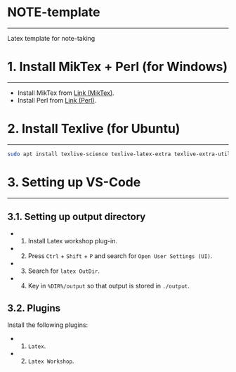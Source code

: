 # NOTE-template
---
Latex template for note-taking

# 1. Install MikTex + Perl (for Windows)
---
- Install MikTex from [Link (MikTex)](https://miktex.org/download).
- Install Perl from [Link (Perl)](https://strawberryperl.com/).

# 2. Install Texlive (for Ubuntu)
---
```bash
sudo apt install texlive-science texlive-latex-extra texlive-extra-utils latexmk texlive-publishers texlive-science
```

# 3. Setting up VS-Code
---

## 3.1. Setting up output directory
- 1. Install Latex workshop plug-in.
- 2. Press `Ctrl` + `Shift` + `P` and search for `Open User Settings (UI)`.
- 3. Search for `latex OutDir`.
- 4. Key in `%DIR%/output` so that output is stored in `./output`.

## 3.2. Plugins
Install the following plugins:
- 1. `Latex`.
- 2. `Latex Workshop`.
